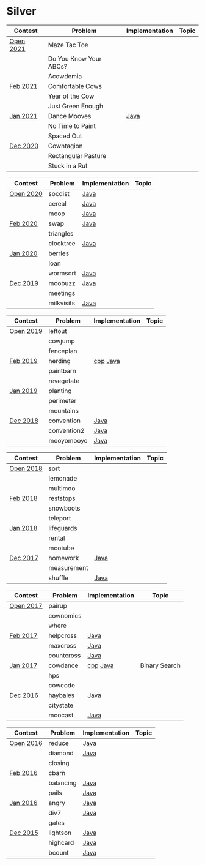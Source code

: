 # Silver

| Contest                                                    | Problem | Implementation | Topic |
|------------------------------------------------------------|---------|----------------|-------|
| [Open 2021](http://usaco.org/index.php?page=open21results) | Maze Tac Toe |  |
|                                                            | Do You Know Your ABCs? |  |
|                                                            | Acowdemia |  |
| [Feb 2021](http://usaco.org/index.php?page=feb21results)   | Comfortable Cows |  |
|                                                            | Year of the Cow |
|                                                            | Just Green Enough |  |
| [Jan 2021](http://usaco.org/index.php?page=jan21results)   | Dance Mooves | [Java][dancemooves.java] |
|                                                            | No Time to Paint | |
|                                                            | Spaced Out |  |
| [Dec 2020](http://usaco.org/index.php?page=dec20results)   | Cowntagion |  |
|                                                            | Rectangular Pasture |
|                                                            | Stuck in a Rut |  |

[dancemooves.java]: 2020-2021/Jan%202021/Silver/dancemooves.java


| Contest                                                    | Problem | Implementation | Topic |
|------------------------------------------------------------|---------|----------------|-------|
| [Open 2020](http://usaco.org/index.php?page=open20results) | socdist | [Java][socdist.java] |
|                                                            | cereal | [Java][cereal.java] |
|                                                            | moop | [Java][moop.java] |
| [Feb 2020](http://usaco.org/index.php?page=feb20results)   | swap | [Java][swap.java] |
|                                                            | triangles |
|                                                            | clocktree | [Java][clocktree.java] |
| [Jan 2020](http://usaco.org/index.php?page=jan20results)   | berries | 
|                                                            | loan |
|                                                            | wormsort | [Java][wormsort.java] |
| [Dec 2019](http://usaco.org/index.php?page=dec19results)   | moobuzz | [Java][moobuzz.java] |
|                                                            | meetings |
|                                                            | milkvisits | [Java][milkvisits.java] |

[socdist.java]: 2019-2020/Open%202020/Silver/socdist.java
[cereal.java]: 2019-2020/Open%202020/Silver/cereal.java
[moop.java]: 2019-2020/Open%202020/Silver/moop.java
[swap.java]: 2019-2020/Feb%202020/Silver/swap.java
[clocktree.java]: 2019-2020/Feb%202020/Silver/clocktree.java
[wormsort.java]: 2019-2020/Jan%202020/Silver/wormsort.java
[moobuzz.java]: 2019-2020/Dec%202019/Silver/moobuzz.java
[milkvisits.java]: 2019-2020/Dec%202019/Silver/milkvisits.java


| Contest                                                    | Problem | Implementation | Topic |
|------------------------------------------------------------|---------|----------------|-------|
| [Open 2019](http://usaco.org/index.php?page=open19results) | leftout | 
|                                                            | cowjump |
|                                                            | fenceplan |
| [Feb 2019](http://usaco.org/index.php?page=feb19results)   | herding | [cpp][herding.cpp] [Java][herding.java] |
|                                                            | paintbarn | 
|                                                            | revegetate |
| [Jan 2019](http://usaco.org/index.php?page=jan19results)   | planting |
|                                                            | perimeter | 
|                                                            | mountains |
| [Dec 2018](http://usaco.org/index.php?page=dec18results)   | convention | [Java][convention.java] |
|                                                            | convention2 | [Java][convention2.java] |
|                                                            | mooyomooyo | [Java][mooyomooyo.java] |

[herding.cpp]: 2018-2019/Feb%202019/Silver/herding.cpp
[herding.java]: 2018-2019/Feb%202019/Silver/herding.java
[convention.java]: 2018-2019/Dec%202018/Silver/convention.java
[convention2.java]: 2018-2019/Dec%202018/Silver/convention2.java
[mooyomooyo.java]: 2018-2019/Dec%202018/Silver/mooyomooyo.java


| Contest                                                    | Problem | Implementation | Topic |
|------------------------------------------------------------|---------|----------------|-------|
| [Open 2018](http://usaco.org/index.php?page=open18results) | sort | 
|                                                            | lemonade |
|                                                            | multimoo | 
| [Feb 2018](http://usaco.org/index.php?page=feb18results)   | reststops | 
|                                                            | snowboots | 
|                                                            | teleport |
| [Jan 2018](http://usaco.org/index.php?page=jan18results)   | lifeguards | 
|                                                            | rental | 
|                                                            | mootube |
| [Dec 2017](http://usaco.org/index.php?page=dec17results)   | homework | [Java][homework.java] |
|                                                            | measurement | 
|                                                            | shuffle | [Java][shuffle.java] |

[homework.java]: 2017-2018/Dec%202017/Silver/homework.java
[shuffle.java]: 2017-2018/Dec%202017/Silver/shuffle.java


| Contest                                                    | Problem | Implementation | Topic |
|------------------------------------------------------------|---------|----------------|-------|
| [Open 2017](http://usaco.org/index.php?page=open17results) | pairup | 
|                                                            | cownomics | 
|                                                            | where |
| [Feb 2017](http://usaco.org/index.php?page=feb17results)   | helpcross | [Java][helpcross.java] |
|                                                            | maxcross | [Java][maxcross.java] |
|                                                            | countcross | [Java][countcross.java] |
| [Jan 2017](http://usaco.org/index.php?page=jan17results)   | cowdance | [cpp][cowdance.cpp] [Java][cowdance.java] | Binary Search |
|                                                            | hps | 
|                                                            | cowcode | 
| [Dec 2016](http://usaco.org/index.php?page=dec16results)   | haybales | [Java][haybales.java] |
|                                                            | citystate | 
|                                                            | moocast | [Java][moocast.java] |

[helpcross.java]: 2016-2017/Feb%202017/Silver/helpcross.java
[maxcross.java]: 2016-2017/Feb%202017/Silver/maxcross.java
[countcross.java]: 2016-2017/Feb%202017/Silver/countcross.java
[cowdance.cpp]: 2016-2017/Jan%202017/Silver/cowdance.cpp
[cowdance.java]: 2016-2017/Jan%202017/Silver/cowdance.java
[haybales.java]: 2016-2017/Dec%202016/Silver/haybales.java
[moocast.java]: 2016-2017/Dec%202016/Silver/moocast.java


| Contest                                                    | Problem | Implementation | Topic |
|------------------------------------------------------------|---------|----------------|-------|
| [Open 2016](http://usaco.org/index.php?page=open16results) | reduce | [Java][reduce.java] |
|                                                            | diamond | [Java][diamond.java] |
|                                                            | closing | 
| [Feb 2016](http://usaco.org/index.php?page=feb16results)   | cbarn | 
|                                                            | balancing | [Java][balancing.java] |
|                                                            | pails | [Java][pails.java] |
| [Jan 2016](http://usaco.org/index.php?page=jan16results)   | angry | [Java][angry.java] |
|                                                            | div7 | [Java][div7.java] |
|                                                            | gates | 
| [Dec 2015](http://usaco.org/index.php?page=dec15results)   | lightson | [Java][lightson.java] |
|                                                            | highcard | [Java][highcard.java] |
|                                                            | bcount | [Java][bcount.java] |

[reduce.java]: 2015-2016/Open%202016/Silver/reduce.java
[diamond.java]: 2015-2016/Open%202016/Silver/diamond.java
[balancing.java]: 2015-2016/Feb%202016/Silver/balancing.java
[pails.java]: 2015-2016/Feb%202016/Silver/pails.java
[angry.java]: 2015-2016/Jan%202016/Silver/angry.java
[div7.java]: 2015-2016/Jan%202016/Silver/div7.java
[lightson.java]: 2015-2016/Dec%202015/Silver/lightson.java
[highcard.java]: 2015-2016/Dec%202015/Silver/highcard.java
[bcount.java]: 2015-2016/Dec%202015/Silver/bcount.java
